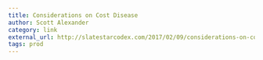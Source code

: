 ```yaml
---
title: Considerations on Cost Disease
author: Scott Alexander
category: link
external_url: http://slatestarcodex.com/2017/02/09/considerations-on-cost-disease/
tags: prod
---
```

